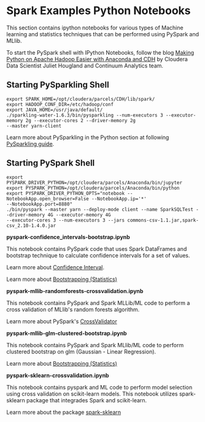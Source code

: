 Spark Examples Python Notebooks
===============================

This section contains ipython notebooks for various types of Machine learning and statistics techniques that can be performed using PySpark and MLlib.

To start the PySpark shell with IPython Notebooks, follow the blog [Making Python on Apache Hadoop Easier with Anaconda and CDH](http://blog.cloudera.com/blog/2016/02/making-python-on-apache-hadoop-easier-with-anaconda-and-cdh/) by Cloudera Data Scientist Juliet Hougland and Continuum Analytics team.

## Starting PySparkling Shell

```
export SPARK_HOME=/opt/cloudera/parcels/CDH/lib/spark/
export HADOOP_CONF_DIR=/etc/hadoop/conf
export JAVA_HOME=/usr/java/default/
./sparkling-water-1.6.3/bin/pysparkling --num-executors 3 --executor-memory 2g --executor-cores 2 --driver-memory 2g 
--master yarn-client 
```

Learn more about PySparkling in the Python section at following [PySparkling guide](http://www.h2o.ai/download/sparkling-water/spark15).


## Starting PySpark Shell

```
export PYSPARK_DRIVER_PYTHON=/opt/cloudera/parcels/Anaconda/bin/jupyter
export PYSPARK_PYTHON=/opt/cloudera/parcels/Anaconda/bin/python
export PYSPARK_DRIVER_PYTHON_OPTS="notebook --NotebookApp.open_browser=False --NotebookApp.ip='*' 
--NotebookApp.port=8880"
./bin/pyspark --master yarn --deploy-mode client --name SparkSQLTest --driver-memory 4G --executor-memory 4G 
--executor-cores 3 --num-executors 3 --jars commons-csv-1.1.jar,spark-csv_2.10-1.4.0.jar
```

**pyspark-confidence_intervals-bootstrap.ipynb**

This notebook contains PySpark code that uses Spark DataFrames and bootstrap technique to calculate confidence intervals for a set of values.

Learn more about [Confidence Interval](https://en.wikipedia.org/wiki/Confidence_interval).

Learn more about [Bootstrapping (Statistics)](https://en.wikipedia.org/wiki/Bootstrapping_(statistics))

**pyspark-mllib-randomforests-crossvalidation.ipynb**

This notebook contains PySpark and Spark MLLib/ML code to perform a cross validation of MLlib's random forests algorithm.

 Learn more about PySpark's [CrossValidator](http://spark.apache.org/docs/latest/api/python/pyspark.ml.html?highlight=crossvalidator#pyspark.ml.tuning.CrossValidator)

**pyspark-mllib-glm-clustered-bootstrap.ipynb**

This notebook contains PySpark and Spark MLlib/ML code to perform clustered bootstrap on glm (Gaussian - Linear Regression).

Learn more about [Bootstrapping (Statistics)](https://en.wikipedia.org/wiki/Bootstrapping_(statistics))

**pyspark-sklearn-crossvalidation.ipynb**

This notebook contains pyspark and ML code to perform model selection using cross validation on scikit-learn models. This notebook utilizes spark-sklearn package that integrades Spark and scikit-learn. 

Learn more about the package [spark-sklearn](https://github.com/databricks/spark-sklearn)



